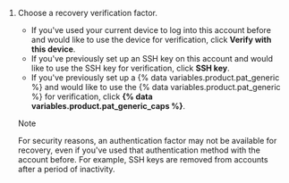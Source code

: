 1. Choose a recovery verification factor.

    * If you've used your current device to log into this account before and would like to use the device for verification, click **Verify with this device**.
    * If you've previously set up an SSH key on this account and would like to use the SSH key for verification, click **SSH key**.
    * If you've previously set up a {% data variables.product.pat_generic %} and would like to use the {% data variables.product.pat_generic %} for verification, click **{% data variables.product.pat_generic_caps %}**.

    > [!NOTE]
    > For security reasons, an authentication factor may not be available for recovery, even if you've used that authentication method with the account before. For example, SSH keys are removed from accounts after a period of inactivity.

